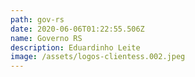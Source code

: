 ```yaml
---
path: gov-rs
date: 2020-06-06T01:22:55.506Z
name: Governo RS
description: Eduardinho Leite
image: /assets/logos-clientess.002.jpeg
---
```


